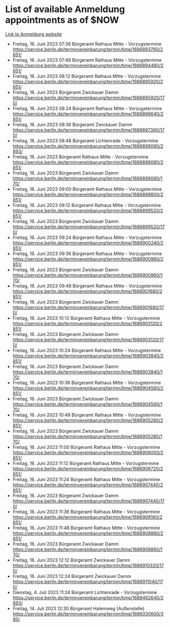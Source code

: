# List of available Anmeldung appointments as of $NOW
[Link to Anmeldung website](https://service.berlin.de/terminvereinbarung/termin/tag.php?termin=1&anliegen[]=120686&dienstleisterlist=122210,122217,327316,122219,327312,122227,327314,122231,327346,122243,327348,122254,122252,329742,122260,329745,122262,329748,122271,327278,122273,327274,122277,327276,330436,122280,327294,122282,327290,122284,327292,122291,327270,122285,327266,122286,327264,122296,327268,150230,329760,122297,327286,122294,327284,122312,329763,122314,329775,122304,327330,122311,327334,122309,327332,317869,122281,327352,122279,329772,122283,122276,327324,122274,327326,122267,329766,122246,327318,122251,327320,122257,327322,122208,327298,122226,327300&herkunft=http%3A%2F%2Fservice.berlin.de%2Fdienstleistung%2F120686%2F)
- Freitag, 16. Juni 2023 07:36 Bürgeramt Rathaus Mitte - Vorzugstermine https://service.berlin.de/terminvereinbarung/termin/time/1686893760/2851/
- Freitag, 16. Juni 2023 07:48 Bürgeramt Rathaus Mitte - Vorzugstermine https://service.berlin.de/terminvereinbarung/termin/time/1686894480/2851/
- Freitag, 16. Juni 2023 08:12 Bürgeramt Rathaus Mitte - Vorzugstermine https://service.berlin.de/terminvereinbarung/termin/time/1686895920/2851/
- Freitag, 16. Juni 2023  Bürgeramt Zwickauer Damm https://service.berlin.de/terminvereinbarung/termin/time/1686895920/170/
- Freitag, 16. Juni 2023 08:24 Bürgeramt Rathaus Mitte - Vorzugstermine https://service.berlin.de/terminvereinbarung/termin/time/1686896640/2851/
- Freitag, 16. Juni 2023 08:36 Bürgeramt Zwickauer Damm https://service.berlin.de/terminvereinbarung/termin/time/1686897360/170/
- Freitag, 16. Juni 2023 08:48 Bürgeramt Lichtenrade - Vorzugstermine https://service.berlin.de/terminvereinbarung/termin/time/1686898080/2893/
- Freitag, 16. Juni 2023  Bürgeramt Rathaus Mitte - Vorzugstermine https://service.berlin.de/terminvereinbarung/termin/time/1686898080/2851/
- Freitag, 16. Juni 2023  Bürgeramt Zwickauer Damm https://service.berlin.de/terminvereinbarung/termin/time/1686898080/170/
- Freitag, 16. Juni 2023 09:00 Bürgeramt Rathaus Mitte - Vorzugstermine https://service.berlin.de/terminvereinbarung/termin/time/1686898800/2851/
- Freitag, 16. Juni 2023 09:12 Bürgeramt Rathaus Mitte - Vorzugstermine https://service.berlin.de/terminvereinbarung/termin/time/1686899520/2851/
- Freitag, 16. Juni 2023  Bürgeramt Zwickauer Damm https://service.berlin.de/terminvereinbarung/termin/time/1686899520/170/
- Freitag, 16. Juni 2023 09:24 Bürgeramt Rathaus Mitte - Vorzugstermine https://service.berlin.de/terminvereinbarung/termin/time/1686900240/2851/
- Freitag, 16. Juni 2023 09:36 Bürgeramt Rathaus Mitte - Vorzugstermine https://service.berlin.de/terminvereinbarung/termin/time/1686900960/2851/
- Freitag, 16. Juni 2023  Bürgeramt Zwickauer Damm https://service.berlin.de/terminvereinbarung/termin/time/1686900960/170/
- Freitag, 16. Juni 2023 09:48 Bürgeramt Rathaus Mitte - Vorzugstermine https://service.berlin.de/terminvereinbarung/termin/time/1686901680/2851/
- Freitag, 16. Juni 2023  Bürgeramt Zwickauer Damm https://service.berlin.de/terminvereinbarung/termin/time/1686901680/170/
- Freitag, 16. Juni 2023 10:12 Bürgeramt Rathaus Mitte - Vorzugstermine https://service.berlin.de/terminvereinbarung/termin/time/1686903120/2851/
- Freitag, 16. Juni 2023  Bürgeramt Zwickauer Damm https://service.berlin.de/terminvereinbarung/termin/time/1686903120/170/
- Freitag, 16. Juni 2023 10:24 Bürgeramt Rathaus Mitte - Vorzugstermine https://service.berlin.de/terminvereinbarung/termin/time/1686903840/2851/
- Freitag, 16. Juni 2023  Bürgeramt Zwickauer Damm https://service.berlin.de/terminvereinbarung/termin/time/1686903840/170/
- Freitag, 16. Juni 2023 10:36 Bürgeramt Rathaus Mitte - Vorzugstermine https://service.berlin.de/terminvereinbarung/termin/time/1686904560/2851/
- Freitag, 16. Juni 2023  Bürgeramt Zwickauer Damm https://service.berlin.de/terminvereinbarung/termin/time/1686904560/170/
- Freitag, 16. Juni 2023 10:48 Bürgeramt Rathaus Mitte - Vorzugstermine https://service.berlin.de/terminvereinbarung/termin/time/1686905280/2851/
- Freitag, 16. Juni 2023  Bürgeramt Zwickauer Damm https://service.berlin.de/terminvereinbarung/termin/time/1686905280/170/
- Freitag, 16. Juni 2023 11:00 Bürgeramt Rathaus Mitte - Vorzugstermine https://service.berlin.de/terminvereinbarung/termin/time/1686906000/2851/
- Freitag, 16. Juni 2023 11:12 Bürgeramt Rathaus Mitte - Vorzugstermine https://service.berlin.de/terminvereinbarung/termin/time/1686906720/2851/
- Freitag, 16. Juni 2023 11:24 Bürgeramt Rathaus Mitte - Vorzugstermine https://service.berlin.de/terminvereinbarung/termin/time/1686907440/2851/
- Freitag, 16. Juni 2023  Bürgeramt Zwickauer Damm https://service.berlin.de/terminvereinbarung/termin/time/1686907440/170/
- Freitag, 16. Juni 2023 11:36 Bürgeramt Rathaus Mitte - Vorzugstermine https://service.berlin.de/terminvereinbarung/termin/time/1686908160/2851/
- Freitag, 16. Juni 2023 11:48 Bürgeramt Rathaus Mitte - Vorzugstermine https://service.berlin.de/terminvereinbarung/termin/time/1686908880/2851/
- Freitag, 16. Juni 2023  Bürgeramt Zwickauer Damm https://service.berlin.de/terminvereinbarung/termin/time/1686908880/170/
- Freitag, 16. Juni 2023 12:12 Bürgeramt Zwickauer Damm https://service.berlin.de/terminvereinbarung/termin/time/1686910320/170/
- Freitag, 16. Juni 2023 12:24 Bürgeramt Zwickauer Damm https://service.berlin.de/terminvereinbarung/termin/time/1686911040/170/
- Dienstag, 4. Juli 2023 11:24 Bürgeramt Lichtenrade - Vorzugstermine https://service.berlin.de/terminvereinbarung/termin/time/1688462640/2893/
- Freitag, 14. Juli 2023 12:30 Bürgeramt Halemweg (Außenstelle) https://service.berlin.de/terminvereinbarung/termin/time/1689330600/380/
